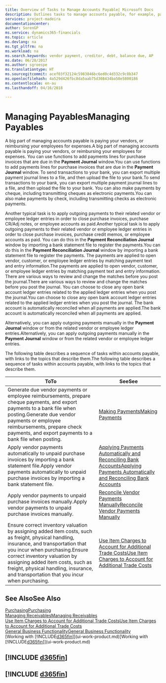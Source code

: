 ```yaml
---
title: Overview of Tasks to Manage Accounts Payable| Microsoft Docs
description: Outlines tasks to manage accounts payable, for example, paying creditors or applying outgoing payments to ledger entries to close invoices or credit memos.
services: project-madeira
documentationcenter: 
author: SorenGP
ms.service: dynamics365-financials
ms.topic: article
ms.devlang: na
ms.tgt_pltfrm: na
ms.workload: na
ms.search.keywords: vendor payment, creditor, debt, balance due, AP
ms.date: 06/28/2017
ms.author: sgroespe
ms.translationtype: HT
ms.sourcegitcommit: acef03f32124c5983846bc6ed0c4d332c9c8b347
ms.openlocfilehash: 4a529d426fbc8da5aab75d308434ba58e5800186
ms.contentlocale: en-au
ms.lasthandoff: 04/16/2018

---
```

# <a name="managing-payables"></a><span data-ttu-id="d4e80-103">Managing Payables</span><span class="sxs-lookup"><span data-stu-id="d4e80-103">Managing Payables</span></span>
<span data-ttu-id="d4e80-104">A big part of managing accounts payable is paying your vendors, or reimbursing your employees for expenses.</span><span class="sxs-lookup"><span data-stu-id="d4e80-104">A big part of managing accounts payable is paying your vendors, or reimbursing your employees for expenses.</span></span> <span data-ttu-id="d4e80-105">You can use functions to add payments lines for purchase invoices that are due in the **Payment Journal** window.</span><span class="sxs-lookup"><span data-stu-id="d4e80-105">You can use functions to add payments lines for purchase invoices that are due in the **Payment Journal** window.</span></span> <span data-ttu-id="d4e80-106">To send transactions to your bank, you can export multiple payment journal lines to a file, and then upload the file to your bank.</span><span class="sxs-lookup"><span data-stu-id="d4e80-106">To send transactions to your bank, you can export multiple payment journal lines to a file, and then upload the file to your bank.</span></span> <span data-ttu-id="d4e80-107">You can also make payments by cheque, including transmitting cheques as electronic payments.</span><span class="sxs-lookup"><span data-stu-id="d4e80-107">You can also make payments by check, including transmitting checks as electronic payments.</span></span>

<span data-ttu-id="d4e80-108">Another typical task is to apply outgoing payments to their related vendor or employee ledger entries in order to close purchase invoices, purchase CR/Adj notes, or employee accounts as paid.</span><span class="sxs-lookup"><span data-stu-id="d4e80-108">Another typical task is to apply outgoing payments to their related vendor or employee ledger entries in order to close purchase invoices, purchase credit memos, or employee accounts as paid.</span></span> <span data-ttu-id="d4e80-109">You can do this in the **Payment Reconciliation Journal** window by importing a bank statement file to register the payments.</span><span class="sxs-lookup"><span data-stu-id="d4e80-109">You can do this in the **Payment Reconciliation Journal** window by importing a bank statement file to register the payments.</span></span> <span data-ttu-id="d4e80-110">The payments are applied to open vendor, customer, or employee ledger entries by matching payment text and entry information.</span><span class="sxs-lookup"><span data-stu-id="d4e80-110">The payments are applied to open vendor, customer, or employee ledger entries by matching payment text and entry information.</span></span> <span data-ttu-id="d4e80-111">There are various ways to review and change the matches before you post the journal.</span><span class="sxs-lookup"><span data-stu-id="d4e80-111">There are various ways to review and change the matches before you post the journal.</span></span> <span data-ttu-id="d4e80-112">You can choose to close any open bank account ledger entries related to the applied ledger entries when you post the journal.</span><span class="sxs-lookup"><span data-stu-id="d4e80-112">You can choose to close any open bank account ledger entries related to the applied ledger entries when you post the journal.</span></span> <span data-ttu-id="d4e80-113">The bank account is automatically reconciled when all payments are applied.</span><span class="sxs-lookup"><span data-stu-id="d4e80-113">The bank account is automatically reconciled when all payments are applied.</span></span>

<span data-ttu-id="d4e80-114">Alternatively, you can apply outgoing payments manually in the **Payment Journal** window or from the related vendor or employee ledger entries.</span><span class="sxs-lookup"><span data-stu-id="d4e80-114">Alternatively, you can apply outgoing payments manually in the **Payment Journal** window or from the related vendor or employee ledger entries.</span></span>

<span data-ttu-id="d4e80-115">The following table describes a sequence of tasks within accounts payable, with links to the topics that describe them.</span><span class="sxs-lookup"><span data-stu-id="d4e80-115">The following table describes a sequence of tasks within accounts payable, with links to the topics that describe them.</span></span>

| <span data-ttu-id="d4e80-116">To</span><span class="sxs-lookup"><span data-stu-id="d4e80-116">To</span></span> | <span data-ttu-id="d4e80-117">See</span><span class="sxs-lookup"><span data-stu-id="d4e80-117">See</span></span> |
| --- | --- |
| <span data-ttu-id="d4e80-118">Generate due vendor payments or employee reimbursements, prepare cheque payments, and export payments to a bank file when posting.</span><span class="sxs-lookup"><span data-stu-id="d4e80-118">Generate due vendor payments or employee reimbursements, prepare check payments, and export payments to a bank file when posting.</span></span> |[<span data-ttu-id="d4e80-119">Making Payments</span><span class="sxs-lookup"><span data-stu-id="d4e80-119">Making Payments</span></span>](payables-make-payments.md) |
| <span data-ttu-id="d4e80-120">Apply vendor payments automatically to unpaid purchase invoices by importing a bank statement file.</span><span class="sxs-lookup"><span data-stu-id="d4e80-120">Apply vendor payments automatically to unpaid purchase invoices by importing a bank statement file.</span></span> |[<span data-ttu-id="d4e80-121">Applying Payments Automatically and Reconciling Bank Accounts</span><span class="sxs-lookup"><span data-stu-id="d4e80-121">Applying Payments Automatically and Reconciling Bank Accounts</span></span>](receivables-apply-payments-auto-reconcile-bank-accounts.md) |
| <span data-ttu-id="d4e80-122">Apply vendor payments to unpaid purchase invoices manually.</span><span class="sxs-lookup"><span data-stu-id="d4e80-122">Apply vendor payments to unpaid purchase invoices manually.</span></span> |[<span data-ttu-id="d4e80-123">Reconcile Vendor Payments Manually</span><span class="sxs-lookup"><span data-stu-id="d4e80-123">Reconcile Vendor Payments Manually</span></span>](payables-how-apply-purchase-transactions-manually.md) |
|<span data-ttu-id="d4e80-124">Ensure correct inventory valuation by assigning added item costs, such as freight, physical handling, insurance, and transportation that you incur when purchasing.</span><span class="sxs-lookup"><span data-stu-id="d4e80-124">Ensure correct inventory valuation by assigning added item costs, such as freight, physical handling, insurance, and transportation that you incur when purchasing.</span></span>|[<span data-ttu-id="d4e80-125">Use Item Charges to Account for Additional Trade Costs</span><span class="sxs-lookup"><span data-stu-id="d4e80-125">Use Item Charges to Account for Additional Trade Costs</span></span>](payables-how-assign-item-charges.md)|

## <a name="see-also"></a><span data-ttu-id="d4e80-126">See Also</span><span class="sxs-lookup"><span data-stu-id="d4e80-126">See Also</span></span>
[<span data-ttu-id="d4e80-127">Purchasing</span><span class="sxs-lookup"><span data-stu-id="d4e80-127">Purchasing</span></span>](purchasing-manage-purchasing.md)  
[<span data-ttu-id="d4e80-128">Managing Receivables</span><span class="sxs-lookup"><span data-stu-id="d4e80-128">Managing Receivables</span></span>](receivables-manage-receivables.md)  
[<span data-ttu-id="d4e80-129">Use Item Charges to Account for Additional Trade Costs</span><span class="sxs-lookup"><span data-stu-id="d4e80-129">Use Item Charges to Account for Additional Trade Costs</span></span>](payables-how-assign-item-charges.md)  
[<span data-ttu-id="d4e80-130">General Business Functionality</span><span class="sxs-lookup"><span data-stu-id="d4e80-130">General Business Functionality</span></span>](ui-across-business-areas.md)  
<span data-ttu-id="d4e80-131">[Working with [!INCLUDE[d365fin](includes/d365fin_md.md)]](ui-work-product.md)</span><span class="sxs-lookup"><span data-stu-id="d4e80-131">[Working with [!INCLUDE[d365fin](includes/d365fin_md.md)]](ui-work-product.md)</span></span>

## [!INCLUDE [d365fin](includes/free_trial_md.md)]  
## [!INCLUDE [d365fin](includes/training_link_md.md)]

